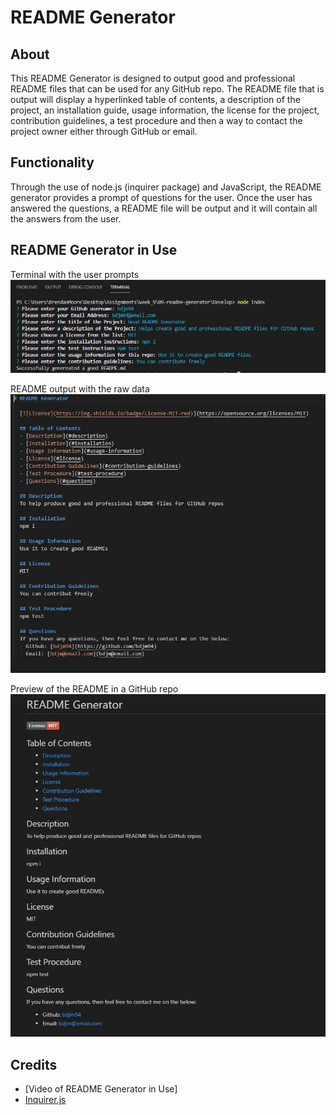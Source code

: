 # README Generator

## About
This README Generator is designed to output good and professional README files that can be used for any GitHub repo. The README file that is output will display a hyperlinked table of contents, a description of the project, an installation guide, usage information, the license for the project, contribution guidelines, a test procedure and then a way to contact the project owner either through GitHub or email.

## Functionality
Through the use of node.js (inquirer package) and JavaScript, the README generator provides a prompt of questions for the user. Once the user has answered the questions, a README file will be output and it will contain all the answers from the user.

## README Generator in Use
Terminal with the user prompts
![Terminal](./assets/images/terminal.JPG)

README output with the raw data
![Raw data](./assets/images/readme-1.JPG)

Preview of the README in a GitHub repo
![Completed README](./assets/images/readme-2.JPG)

## Credits
- [Video of README Generator in Use]
- [Inquirer.js](https://www.npmjs.com/package/inquirer)